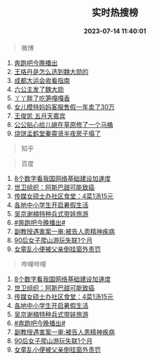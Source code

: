 <div align="center"><h2>实时热搜榜</h2><h4>2023-07-14 11:40:01</h4></div>

> 微博  

1. [奔跑吧今晚播出](https://s.weibo.com/weibo?q=%23%E5%A5%94%E8%B7%91%E5%90%A7%E4%BB%8A%E6%99%9A%E6%92%AD%E5%87%BA%23&t=31&band_rank=1&Refer=top)<br />
2. [王珞丹是怎么选到魏大勋的](https://s.weibo.com/weibo?q=%23%E7%8E%8B%E7%8F%9E%E4%B8%B9%E6%98%AF%E6%80%8E%E4%B9%88%E9%80%89%E5%88%B0%E9%AD%8F%E5%A4%A7%E5%8B%8B%E7%9A%84%23&t=31&band_rank=2&Refer=top)<br />
3. [成都大运会收看指南](https://s.weibo.com/weibo?q=%23%E6%88%90%E9%83%BD%E5%A4%A7%E8%BF%90%E4%BC%9A%E6%94%B6%E7%9C%8B%E6%8C%87%E5%8D%97%23&t=31&band_rank=3&Refer=top)<br />
4. [六公主发了魏大勋](https://s.weibo.com/weibo?q=%23%E5%85%AD%E5%85%AC%E4%B8%BB%E5%8F%91%E4%BA%86%E9%AD%8F%E5%A4%A7%E5%8B%8B%23&t=31&band_rank=4&Refer=top)<br />
5. [丫丫胖了吃笋嘎嘎香](https://s.weibo.com/weibo?q=%23%E4%B8%AB%E4%B8%AB%E8%83%96%E4%BA%86%E5%90%83%E7%AC%8B%E5%98%8E%E5%98%8E%E9%A6%99%23&t=31&band_rank=5&Refer=top)<br />
6. [女儿模特妈妈客服售假一年卖了30万](https://s.weibo.com/weibo?q=%23%E5%A5%B3%E5%84%BF%E6%A8%A1%E7%89%B9%E5%A6%88%E5%A6%88%E5%AE%A2%E6%9C%8D%E5%94%AE%E5%81%87%E4%B8%80%E5%B9%B4%E5%8D%96%E4%BA%8630%E4%B8%87%23&t=31&band_rank=6&Refer=top)<br />
7. [王俊凯 五月天嘉宾](https://s.weibo.com/weibo?q=%E7%8E%8B%E4%BF%8A%E5%87%AF%20%E4%BA%94%E6%9C%88%E5%A4%A9%E5%98%89%E5%AE%BE&t=31&band_rank=7&Refer=top)<br />
8. [公公贴心给儿媳在草原修了一个马桶](https://s.weibo.com/weibo?q=%23%E5%85%AC%E5%85%AC%E8%B4%B4%E5%BF%83%E7%BB%99%E5%84%BF%E5%AA%B3%E5%9C%A8%E8%8D%89%E5%8E%9F%E4%BF%AE%E4%BA%86%E4%B8%80%E4%B8%AA%E9%A9%AC%E6%A1%B6%23&t=31&band_rank=8&Refer=top)<br />
9. [烧饼孟鹤堂秦霄贤半夜房子塌了](https://s.weibo.com/weibo?q=%23%E7%83%A7%E9%A5%BC%E5%AD%9F%E9%B9%A4%E5%A0%82%E7%A7%A6%E9%9C%84%E8%B4%A4%E5%8D%8A%E5%A4%9C%E6%88%BF%E5%AD%90%E5%A1%8C%E4%BA%86%23&t=31&band_rank=9&Refer=top)<br />

> 知乎  


> 百度  

1. [8个数字看我国网络基础建设加速度](https://www.baidu.com/s?wd=8%E4%B8%AA%E6%95%B0%E5%AD%97%E7%9C%8B%E6%88%91%E5%9B%BD%E7%BD%91%E7%BB%9C%E5%9F%BA%E7%A1%80%E5%BB%BA%E8%AE%BE%E5%8A%A0%E9%80%9F%E5%BA%A6&sa=fyb_news&rsv_dl=fyb_news)<br />
2. [世卫组织：阿斯巴甜可能致癌](https://www.baidu.com/s?wd=%E4%B8%96%E5%8D%AB%E7%BB%84%E7%BB%87%EF%BC%9A%E9%98%BF%E6%96%AF%E5%B7%B4%E7%94%9C%E5%8F%AF%E8%83%BD%E8%87%B4%E7%99%8C&sa=fyb_news&rsv_dl=fyb_news)<br />
3. [传媒女硕士办社区食堂：4菜1汤15元](https://www.baidu.com/s?wd=%E4%BC%A0%E5%AA%92%E5%A5%B3%E7%A1%95%E5%A3%AB%E5%8A%9E%E7%A4%BE%E5%8C%BA%E9%A3%9F%E5%A0%82%EF%BC%9A4%E8%8F%9C1%E6%B1%A415%E5%85%83&sa=fyb_news&rsv_dl=fyb_news)<br />
4. [各地中小学生开启暑假生活](https://www.baidu.com/s?wd=%E5%90%84%E5%9C%B0%E4%B8%AD%E5%B0%8F%E5%AD%A6%E7%94%9F%E5%BC%80%E5%90%AF%E6%9A%91%E5%81%87%E7%94%9F%E6%B4%BB&sa=fyb_news&rsv_dl=fyb_news)<br />
5. [吴京谢楠特种兵式带娃旅游](https://www.baidu.com/s?wd=%E5%90%B4%E4%BA%AC%E8%B0%A2%E6%A5%A0%E7%89%B9%E7%A7%8D%E5%85%B5%E5%BC%8F%E5%B8%A6%E5%A8%83%E6%97%85%E6%B8%B8&sa=fyb_news&rsv_dl=fyb_news)<br />
6. [#奔跑吧今晚播出#](https://www.baidu.com/s?wd=%23%E5%A5%94%E8%B7%91%E5%90%A7%E4%BB%8A%E6%99%9A%E6%92%AD%E5%87%BA%23&sa=fyb_news&rsv_dl=fyb_news)<br />
7. [副教授遇害案一审:被告人患精神疾病](https://www.baidu.com/s?wd=%E5%89%AF%E6%95%99%E6%8E%88%E9%81%87%E5%AE%B3%E6%A1%88%E4%B8%80%E5%AE%A1%3A%E8%A2%AB%E5%91%8A%E4%BA%BA%E6%82%A3%E7%B2%BE%E7%A5%9E%E7%96%BE%E7%97%85&sa=fyb_news&rsv_dl=fyb_news)<br />
8. [90后女子爬山游玩失联1个月](https://www.baidu.com/s?wd=90%E5%90%8E%E5%A5%B3%E5%AD%90%E7%88%AC%E5%B1%B1%E6%B8%B8%E7%8E%A9%E5%A4%B1%E8%81%941%E4%B8%AA%E6%9C%88&sa=fyb_news&rsv_dl=fyb_news)<br />
9. [女童乱小便被父亲倒挂窗外责罚](https://www.baidu.com/s?wd=%E5%A5%B3%E7%AB%A5%E4%B9%B1%E5%B0%8F%E4%BE%BF%E8%A2%AB%E7%88%B6%E4%BA%B2%E5%80%92%E6%8C%82%E7%AA%97%E5%A4%96%E8%B4%A3%E7%BD%9A&sa=fyb_news&rsv_dl=fyb_news)<br />

> 哔哩哔哩  

1. [8个数字看我国网络基础建设加速度](https://www.baidu.com/s?wd=8%E4%B8%AA%E6%95%B0%E5%AD%97%E7%9C%8B%E6%88%91%E5%9B%BD%E7%BD%91%E7%BB%9C%E5%9F%BA%E7%A1%80%E5%BB%BA%E8%AE%BE%E5%8A%A0%E9%80%9F%E5%BA%A6&sa=fyb_news&rsv_dl=fyb_news)<br />
2. [世卫组织：阿斯巴甜可能致癌](https://www.baidu.com/s?wd=%E4%B8%96%E5%8D%AB%E7%BB%84%E7%BB%87%EF%BC%9A%E9%98%BF%E6%96%AF%E5%B7%B4%E7%94%9C%E5%8F%AF%E8%83%BD%E8%87%B4%E7%99%8C&sa=fyb_news&rsv_dl=fyb_news)<br />
3. [传媒女硕士办社区食堂：4菜1汤15元](https://www.baidu.com/s?wd=%E4%BC%A0%E5%AA%92%E5%A5%B3%E7%A1%95%E5%A3%AB%E5%8A%9E%E7%A4%BE%E5%8C%BA%E9%A3%9F%E5%A0%82%EF%BC%9A4%E8%8F%9C1%E6%B1%A415%E5%85%83&sa=fyb_news&rsv_dl=fyb_news)<br />
4. [各地中小学生开启暑假生活](https://www.baidu.com/s?wd=%E5%90%84%E5%9C%B0%E4%B8%AD%E5%B0%8F%E5%AD%A6%E7%94%9F%E5%BC%80%E5%90%AF%E6%9A%91%E5%81%87%E7%94%9F%E6%B4%BB&sa=fyb_news&rsv_dl=fyb_news)<br />
5. [吴京谢楠特种兵式带娃旅游](https://www.baidu.com/s?wd=%E5%90%B4%E4%BA%AC%E8%B0%A2%E6%A5%A0%E7%89%B9%E7%A7%8D%E5%85%B5%E5%BC%8F%E5%B8%A6%E5%A8%83%E6%97%85%E6%B8%B8&sa=fyb_news&rsv_dl=fyb_news)<br />
6. [#奔跑吧今晚播出#](https://www.baidu.com/s?wd=%23%E5%A5%94%E8%B7%91%E5%90%A7%E4%BB%8A%E6%99%9A%E6%92%AD%E5%87%BA%23&sa=fyb_news&rsv_dl=fyb_news)<br />
7. [副教授遇害案一审:被告人患精神疾病](https://www.baidu.com/s?wd=%E5%89%AF%E6%95%99%E6%8E%88%E9%81%87%E5%AE%B3%E6%A1%88%E4%B8%80%E5%AE%A1%3A%E8%A2%AB%E5%91%8A%E4%BA%BA%E6%82%A3%E7%B2%BE%E7%A5%9E%E7%96%BE%E7%97%85&sa=fyb_news&rsv_dl=fyb_news)<br />
8. [90后女子爬山游玩失联1个月](https://www.baidu.com/s?wd=90%E5%90%8E%E5%A5%B3%E5%AD%90%E7%88%AC%E5%B1%B1%E6%B8%B8%E7%8E%A9%E5%A4%B1%E8%81%941%E4%B8%AA%E6%9C%88&sa=fyb_news&rsv_dl=fyb_news)<br />
9. [女童乱小便被父亲倒挂窗外责罚](https://www.baidu.com/s?wd=%E5%A5%B3%E7%AB%A5%E4%B9%B1%E5%B0%8F%E4%BE%BF%E8%A2%AB%E7%88%B6%E4%BA%B2%E5%80%92%E6%8C%82%E7%AA%97%E5%A4%96%E8%B4%A3%E7%BD%9A&sa=fyb_news&rsv_dl=fyb_news)<br />
